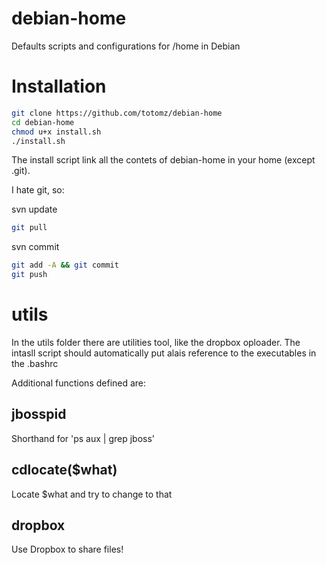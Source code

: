 debian-home
===========

Defaults scripts and configurations for /home in Debian

Installation
============
```bash
git clone https://github.com/totomz/debian-home
cd debian-home
chmod u+x install.sh
./install.sh
```
The install script link all the contets of debian-home in your home (except .git).

I hate git, so:

svn update
```bash
git pull
```

svn commit
```bash
git add -A && git commit 
git push
```

utils
=====
In the utils folder there are utilities tool, like the dropbox oploader. The intasll script should automatically put alais reference to the executables in the .bashrc


Additional functions defined are:

jbosspid
--------
Shorthand for 'ps aux | grep jboss'

cdlocate($what)
--------
Locate $what and try to change to that


dropbox
-------
Use Dropbox to share files!
